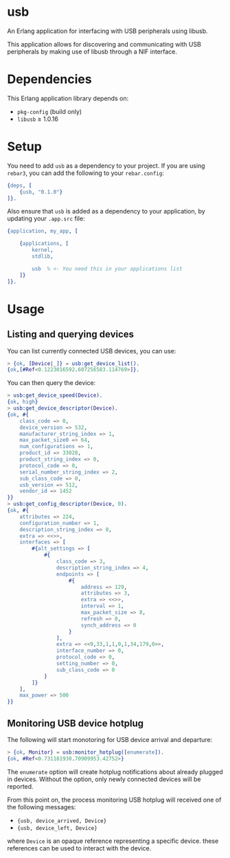 # usb

An Erlang application for interfacing with USB peripherals using libusb.

This application allows for discovering and communicating with USB peripherals by making use of libusb through a NIF interface.

# Dependencies

This Erlang application library depends on:

* `pkg-config` (build only)
* `libusb` ≥ 1.0.16

# Setup

You need to add `usb` as a dependency to your project. If you are using `rebar3`, you can add the following to your `rebar.config`:

```erlang
{deps, [
    {usb, "0.1.0"}
]}.
```

Also ensure that `usb` is added as a dependency to your application, by
updating your `.app.src` file:

```erlang
{application, my_app, [

    {applications, [
        kernel,
        stdlib,

        usb  % <- You need this in your applications list
    ]}
]}.
```

# Usage

## Listing and querying devices

You can list currently connected USB devices, you can use:

```erlang
> {ok, [Device|_]} = usb:get_device_list().
{ok,[#Ref<0.1223016592.607256583.114769>]}.
```

You can then query the device:

```erlang
> usb:get_device_speed(Device).
{ok, high}
> usb:get_device_descriptor(Device).
{ok, #{
    class_code => 0,
    device_version => 532,
    manufacturer_string_index => 1,
    max_packet_size0 => 64,
    num_configurations => 1,
    product_id => 33028,
    product_string_index => 0,
    protocol_code => 0,
    serial_number_string_index => 2,
    sub_class_code => 0,
    usb_version => 512,
    vendor_id => 1452
}}
> usb:get_config_descriptor(Device, 0).
{ok, #{
    attributes => 224,
    configuration_number => 1,
    description_string_index => 0,
    extra => <<>>,
    interfaces => [
        #{alt_settings => [
            #{
                class_code => 3,
                description_string_index => 4,
                endpoints => [
                    #{
                        address => 129,
                        attributes => 3,
                        extra => <<>>,
                        interval => 1,
                        max_packet_size => 8,
                        refresh => 0,
                        synch_address => 0
                    }
                ],
                extra => <<9,33,1,1,0,1,34,179,0>>,
                interface_number => 0,
                protocol_code => 0,
                setting_number => 0,
                sub_class_code => 0
            }
        ]}
    ],
    max_power => 500
}}
```

## Monitoring USB device hotplug

The following will start monotoring for USB device arrival and departure:

```erlang
> {ok, Monitor} = usb:monitor_hotplug([enumerate]).
{ok, #Ref<0.731181930.70909953.42752>}
```

The `enumerate` option will create hotplug notifications about already plugged
in devices. Without the option, only newly connected devices will be reported.

From this point on, the process monitoring USB hotplug will received one of the following messages:

* `{usb, device_arrived, Device}`
* `{usb, device_left, Device}`

where `Device` is an opaque reference representing a specific device. these references can be used to interact with the device.

